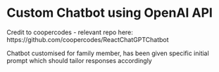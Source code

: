 # Custom Chatbot using OpenAI API

<p>Credit to coopercodes - relevant repo here: https://github.com/coopercodes/ReactChatGPTChatbot </p>

<p>Chatbot customised for family member, has been given specific initial prompt which should tailor responses accordingly</p>
